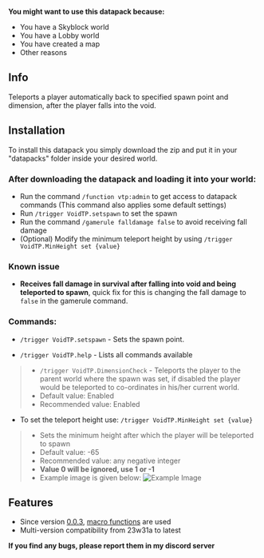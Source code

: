 **You might want to use this datapack because:**
- You have a Skyblock world
- You have a Lobby world
- You have created a map
- Other reasons

## Info
Teleports a player automatically back to specified spawn point and dimension, after the player falls into the void.

## Installation
To install this datapack you simply download the zip and put it in your "datapacks" folder inside your desired world.

### After downloading the datapack and loading it into your world:
- Run the command ```/function vtp:admin``` to get access to datapack commands (This  command also applies some default settings)
- Run ```/trigger VoidTP.setspawn``` to set the spawn
- Run the command ```/gamerule falldamage false``` to avoid receiving fall damage 
- (Optional) Modify the  minimum teleport height by using ```/trigger VoidTP.MinHeight set {value}```

### Known issue
- **Receives fall damage in survival after falling into void and being teleported to spawn**, quick fix for this is changing the fall damage to ```false``` in the gamerule command.

### Commands:
- ```/trigger VoidTP.setspawn``` - Sets the spawn point.

- ```/trigger VoidTP.help``` - Lists all commands available

> - ```/trigger VoidTP.DimensionCheck``` - Teleports the player to the parent world where the spawn was set, if disabled the player would be teleported to co-ordinates in his/her current world.
> - Default value: Enabled
> - Recommended value: Enabled

- To set the teleport height use:
```/trigger VoidTP.MinHeight set {value}```
> - Sets the minimum height after which the player will be teleported to spawn
> - Default value: -65
> - Recommended value: any negative integer 
> - **Value 0 will be ignored, use 1 or -1**
> - Example image is given below:
![Example Image](https://cdn.modrinth.com/data/ugFrgHMM/images/f1444ff7da4d289d37f0d737d07a4aab332495ea.png)

## Features
- Since version [0.0.3](https://modrinth.com/datapack/voidtp/version/0.0.3), [macro functions](https://minecraft.wiki/w/Function_(Java_Edition)#Macros) are used
- Multi-version compatibility from 23w31a to latest

**If you find any bugs, please report them in my discord server**
